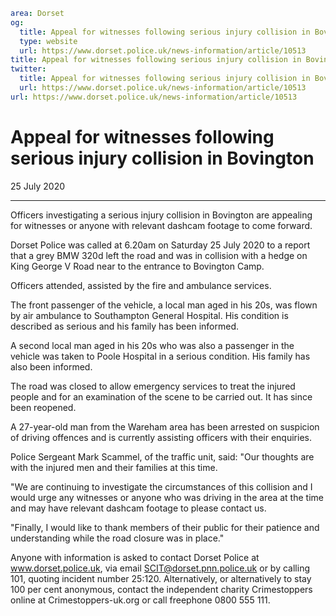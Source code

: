 ```yaml
area: Dorset
og:
  title: Appeal for witnesses following serious injury collision in Bovington
  type: website
  url: https://www.dorset.police.uk/news-information/article/10513
title: Appeal for witnesses following serious injury collision in Bovington |
twitter:
  title: Appeal for witnesses following serious injury collision in Bovington
  url: https://www.dorset.police.uk/news-information/article/10513
url: https://www.dorset.police.uk/news-information/article/10513
```

# Appeal for witnesses following serious injury collision in Bovington

25 July 2020

* * *

Officers investigating a serious injury collision in Bovington are appealing for witnesses or anyone with relevant dashcam footage to come forward.

Dorset Police was called at 6.20am on Saturday 25 July 2020 to a report that a grey BMW 320d left the road and was in collision with a hedge on King George V Road near to the entrance to Bovington Camp.

Officers attended, assisted by the fire and ambulance services.

The front passenger of the vehicle, a local man aged in his 20s, was flown by air ambulance to Southampton General Hospital. His condition is described as serious and his family has been informed.

A second local man aged in his 20s who was also a passenger in the vehicle was taken to Poole Hospital in a serious condition. His family has also been informed.

The road was closed to allow emergency services to treat the injured people and for an examination of the scene to be carried out. It has since been reopened.

A 27-year-old man from the Wareham area has been arrested on suspicion of driving offences and is currently assisting officers with their enquiries.

Police Sergeant Mark Scammel, of the traffic unit, said: "Our thoughts are with the injured men and their families at this time.

"We are continuing to investigate the circumstances of this collision and I would urge any witnesses or anyone who was driving in the area at the time and may have relevant dashcam footage to please contact us.

"Finally, I would like to thank members of their public for their patience and understanding while the road closure was in place."

Anyone with information is asked to contact Dorset Police at www.dorset.police.uk, via email SCIT@dorset.pnn.police.uk or by calling 101, quoting incident number 25:120. Alternatively, or alternatively to stay 100 per cent anonymous, contact the independent charity Crimestoppers online at Crimestoppers-uk.org or call freephone 0800 555 111.
